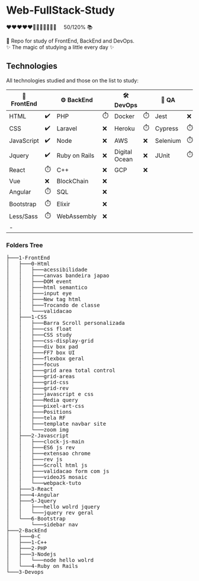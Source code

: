 # Web-FullStack-Study
       
<p>
❤❤❤❤❤🖤🖤🖤🖤🖤🖤🖤 &nbsp&nbsp&nbsp 50/120% 📚        
</p>      

:orange_book:	 Repo for study of FrontEnd, BackEnd and DevOps.<br>
:sparkles:  The magic of studying a little every day :sparkles:

## Technologies 

All technologies studied and those on the list to study:

|🐤 FrontEnd |                      |⚙️  BackEnd    |           |🛠️ DevOps      |                           |🧪 QA    |      |
| --------   | ----------           |--------------- |-----------|--------------- |---------                 |----      |----- |
| HTML       |:heavy_check_mark:	  | PHP            |:stopwatch:| Docker         |:stopwatch:               |Jest      |:x:   |
| CSS        |:heavy_check_mark:    | Laravel        |:x:        | Heroku         |:stopwatch:               |Cypress   |:stopwatch:   |
| JavaScript |:heavy_check_mark:    | Node           |:x:        | AWS            |:x:                       |Selenium  |:stopwatch:   |
| Jquery     |:heavy_check_mark:    | Ruby on Rails  |:x:        | Digital Ocean  |:x:                       |JUnit          |:stopwatch:      |
| React      |:stopwatch:           | C++            |:x:        | GCP            |:x:                       |          |      |
| Vue        |:x:                   | BlockChain     |:x:        |                |                          |          |      |
| Angular    |:stopwatch:           | SQL            |:x:        |                |                          |          |      |
| Bootstrap  |:stopwatch:           | Elixir         |:x:        |                |           |          |      |
| Less/Sass  |:stopwatch:           | WebAssembly    |:x:        |                |           |          |      |
| -          |                      |                |           |                |           |          |      |

### Folders Tree
<pre>
├───1-FrontEnd
│   ├───0-Html
│   │   ├───acessibilidade
│   │   ├───canvas bandeira japao
│   │   ├───DOM event
│   │   ├───html semantico
│   │   ├───input eye
│   │   ├───New tag html
│   │   ├───Trocando de classe
│   │   └───validacao
│   ├───1-CSS
│   │   ├───Barra Scroll personalizada
│   │   ├───css float
│   │   ├───CSS study
│   │   ├───css-display-grid
│   │   ├───div box pad
│   │   ├───FF7 box UI
│   │   ├───flexbox geral
│   │   ├───focus
│   │   ├───grid area total control
│   │   ├───grid-areas
│   │   ├───grid-css
│   │   ├───grid-rev
│   │   ├───javascript e css
│   │   ├───Media query
│   │   ├───pixel-art-css
│   │   ├───Positions
│   │   ├───tela RF
│   │   ├───template navbar site
│   │   └───zoom img
│   ├───2-Javascript
│   │   ├───clock-js-main
│   │   ├───ES6 js rev
│   │   ├───extensao chrome
│   │   ├───rev js
│   │   ├───Scroll html js
│   │   ├───validacao form com js
│   │   ├───videoJS mosaic
│   │   └───webpack-tuto
│   ├───3-React
│   ├───4-Angular
│   ├───5-Jquery
│   │   ├───hello wolrd jquery
│   │   └───jquery rev geral
│   └───6-Bootstrap
│       └───sidebar nav
├───2-BackEnd
│   ├───0-C
│   ├───1-C++
│   ├───2-PHP
│   ├───3-Nodejs
│   │   └───node hello wolrd
│   └───4-Ruby on Rails
└───3-Devops
